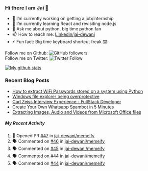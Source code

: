 
### Hi there I am [Jai](https://jaid.tech) 👋

- 🔭 I’m currently working on getting a job/internship
- 🌱 I’m currently learning React and revisiting node.js
- 💬 Ask me about python, big time python fan 
- 📫 How to reach me: [Linkedin/jai-dewani](https://www.linkedin.com/in/jai-dewani)
- ⚡ Fun fact: Big time keyboard shortcut freak :keyboard:

Follow me on Github: ![GitHub followers](https://img.shields.io/github/followers/jai-dewani?label=Follow&style=social)  
Follow me on Twitter: ![Twitter Follow](https://img.shields.io/twitter/follow/jai_dewani?label=Follow&style=social)  

[![My github stats](https://github-readme-stats.vercel.app/api?username=jai-dewani)](https://github.com/jai-dewani?tab=repositories)

### Recent Blog Posts
<!-- BLOG-POST-LIST:START -->
- [How to extract WiFi Passwords stored on a system using Python](https://blogs.jaid.tech/extract-wifi-passwords/)
- [Windows file explorer being overprotective](https://blogs.jaid.tech/windows-file-structure/)
- [Carl Zeiss Interview Experience - FullStack Developer](https://blogs.jaid.tech/carl-zeiss-interview-experience/)
- [Create Your Own Whatsapp Spambot in 5 Minutes](https://blogs.jaid.tech/automate-whatsapp/)
- [Extracting Images, Audio and Videos from Microsoft Office files](https://blogs.jaid.tech/extracting-data-from-microsoft-office/)
<!-- BLOG-POST-LIST:END -->

##### My Recent Activity
<!--START_SECTION:activity-->
1. 💪 Opened PR [#47](https://github.com/jai-dewani/memeify/pull/47) in [jai-dewani/memeify](https://github.com/jai-dewani/memeify)
2. 🗣 Commented on [#46](https://github.com/jai-dewani/memeify/issues/46) in [jai-dewani/memeify](https://github.com/jai-dewani/memeify)
3. 🗣 Commented on [#45](https://github.com/jai-dewani/memeify/issues/45) in [jai-dewani/memeify](https://github.com/jai-dewani/memeify)
4. 🗣 Commented on [#44](https://github.com/jai-dewani/memeify/issues/44) in [jai-dewani/memeify](https://github.com/jai-dewani/memeify)
5. 🗣 Commented on [#44](https://github.com/jai-dewani/memeify/issues/44) in [jai-dewani/memeify](https://github.com/jai-dewani/memeify)
<!--END_SECTION:activity-->
